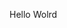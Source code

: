 Hello Wolrd

































































































































































































































































































































































































































































































































































































































































































































































































































































































































































































































































































































































































































































































































































































































































































































































































































































































































































































































































































































































































































































































































































































































































































































































































































































































































































































































































































































































































































































































































































































































































































